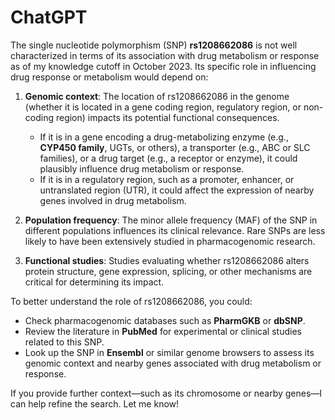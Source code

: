 # ChatGPT

The single nucleotide polymorphism (SNP) **rs1208662086** is not well characterized in terms of its association with drug metabolism or response as of my knowledge cutoff in October 2023. Its specific role in influencing drug response or metabolism would depend on:

1. **Genomic context**: The location of rs1208662086 in the genome (whether it is located in a gene coding region, regulatory region, or non-coding region) impacts its potential functional consequences. 

   - If it is in a gene encoding a drug-metabolizing enzyme (e.g., **CYP450 family**, UGTs, or others), a transporter (e.g., ABC or SLC families), or a drug target (e.g., a receptor or enzyme), it could plausibly influence drug metabolism or response.
   - If it is in a regulatory region, such as a promoter, enhancer, or untranslated region (UTR), it could affect the expression of nearby genes involved in drug metabolism.

2. **Population frequency**: The minor allele frequency (MAF) of the SNP in different populations influences its clinical relevance. Rare SNPs are less likely to have been extensively studied in pharmacogenomic research.

3. **Functional studies**: Studies evaluating whether rs1208662086 alters protein structure, gene expression, splicing, or other mechanisms are critical for determining its impact.

To better understand the role of rs1208662086, you could:

- Check pharmacogenomic databases such as **PharmGKB** or **dbSNP**.
- Review the literature in **PubMed** for experimental or clinical studies related to this SNP.
- Look up the SNP in **Ensembl** or similar genome browsers to assess its genomic context and nearby genes associated with drug metabolism or response.

If you provide further context—such as its chromosome or nearby genes—I can help refine the search. Let me know!